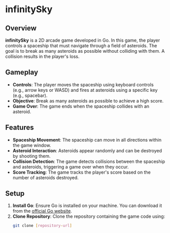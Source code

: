 # infinitySky

## Overview

**infinitySky** is a 2D arcade game developed in Go. In this game, the player controls a spaceship that must navigate through a field of asteroids. The goal is to break as many asteroids as possible without colliding with them. A collision results in the player's loss.

## Gameplay

- **Controls**: The player moves the spaceship using keyboard controls (e.g., arrow keys or WASD) and fires at asteroids using a specific key (e.g., spacebar).
- **Objective**: Break as many asteroids as possible to achieve a high score.
- **Game Over**: The game ends when the spaceship collides with an asteroid.

## Features

- **Spaceship Movement**: The spaceship can move in all directions within the game window.
- **Asteroid Interaction**: Asteroids appear randomly and can be destroyed by shooting them.
- **Collision Detection**: The game detects collisions between the spaceship and asteroids, triggering a game over when they occur.
- **Score Tracking**: The game tracks the player's score based on the number of asteroids destroyed.

## Setup

1. **Install Go**: Ensure Go is installed on your machine. You can download it from the [official Go website](https://golang.org/dl/).
2. **Clone Repository**: Clone the repository containing the game code using:
   ```bash
   git clone [repository-url]
